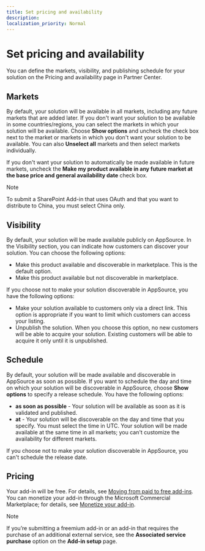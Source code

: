 ```yaml
---
title: Set pricing and availability
description: 
localization_priority: Normal
---
```


# Set pricing and availability

You can define the markets, visibility, and publishing schedule for your solution on the Pricing and availability page in Partner Center.

## Markets

By default, your solution will be available in all markets, including any future markets that are added later. If you don't want your solution to be available in some countries/regions, you can select the markets in which your solution will be available. Choose **Show options** and uncheck the check box next to the market or markets in which you don't want your solution to be available. You can also **Unselect all** markets and then select markets individually.

If you don't want your solution to automatically be made available in future markets, uncheck the **Make my product available in any future market at the base price and general availability date** check box.

> [!NOTE]
> To submit a SharePoint Add-in that uses OAuth and that you want to distribute to China, you must select China only.


## Visibility

By default, your solution will be made available publicly on AppSource. In the Visibility section, you can indicate how customers can discover your solution. You can choose the following options:

- Make this product available and discoverable in marketplace. This is the default option.
- Make this product available but not discoverable in marketplace.

If you choose not to make your solution discoverable in AppSource, you have the following options:

- Make your solution available to customers only via a direct link. This option is appropriate if you want to limit which customers can access your listing.
- Unpublish the solution. When you choose this option, no new customers will be able to acquire your solution. Existing customers will be able to acquire it only until it is unpublished.

## Schedule

By default, your solution will be made available and discoverable in AppSource as soon as possible. If you want to schedule the day and time on which your solution will be discoverable in AppSource, choose **Show options** to specify a release schedule. You have the following options:

- **as soon as possible** - Your solution will be available as soon as it is validated and published.
- **at** - Your solution will be discoverable on the day and time that you specify. You must select the time in UTC. Your solution will be made available at the same time in all markets; you can't customize the availability for different markets.

If you choose not to make your solution discoverable in AppSource, you can't schedule the release date.

## Pricing

Your add-in will be free. For details, see [Moving from paid to free add-ins](moving-from-paid-to-free-addins.md). You can monetize your add-in through the Microsoft Commercial Marketplace; for details, see [Monetize your add-in](monetize-addins-through-microsoft-commercial-marketplace.md).

> [!NOTE]
> If you’re submitting a freemium add-in or an add-in that requires the purchase of an additional external service, see the **Associated service purchase** option on the **Add-in setup** page. 